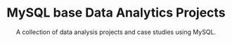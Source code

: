<h1 align = 'center'>
  MySQL base Data Analytics Projects
</h1>

<p align = 'center'>
A collection of data analysis projects and case studies using MySQL.
</p>
